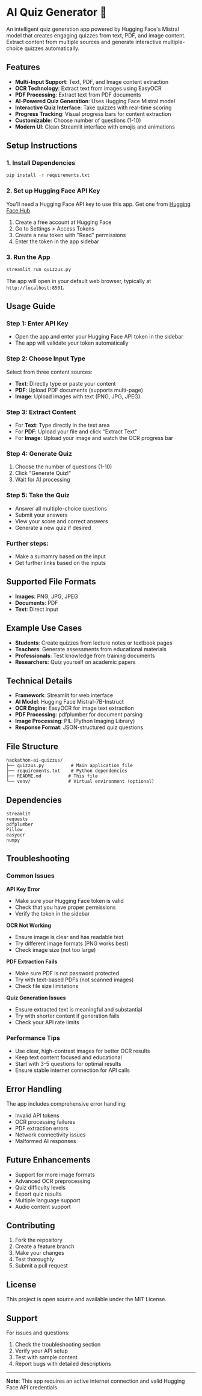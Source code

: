 # AI Quiz Generator 🧠

An intelligent quiz generation app powered by Hugging Face's Mistral model that creates engaging quizzes from text, PDF, and image content. Extract content from multiple sources and generate interactive multiple-choice quizzes automatically.

## Features

- **Multi-Input Support**: Text, PDF, and Image content extraction
- **OCR Technology**: Extract text from images using EasyOCR
- **PDF Processing**: Extract text from PDF documents
- **AI-Powered Quiz Generation**: Uses Hugging Face Mistral model
- **Interactive Quiz Interface**: Take quizzes with real-time scoring
- **Progress Tracking**: Visual progress bars for content extraction
- **Customizable**: Choose number of questions (1-10)
- **Modern UI**: Clean Streamlit interface with emojis and animations

## Setup Instructions

### 1. Install Dependencies

```bash
pip install -r requirements.txt
```

### 2. Set up Hugging Face API Key

You'll need a Hugging Face API key to use this app. Get one from [Hugging Face Hub](https://huggingface.co/settings/tokens).

1. Create a free account at Hugging Face
2. Go to Settings > Access Tokens
3. Create a new token with "Read" permissions
4. Enter the token in the app sidebar

### 3. Run the App

```bash
streamlit run quizzus.py
```

The app will open in your default web browser, typically at `http://localhost:8501`.

## Usage Guide

### Step 1: Enter API Key
- Open the app and enter your Hugging Face API token in the sidebar
- The app will validate your token automatically

### Step 2: Choose Input Type
Select from three content sources:
- **Text**: Directly type or paste your content
- **PDF**: Upload PDF documents (supports multi-page)
- **Image**: Upload images with text (PNG, JPG, JPEG)

### Step 3: Extract Content
- For **Text**: Type directly in the text area
- For **PDF**: Upload your file and click "Extract Text"
- For **Image**: Upload your image and watch the OCR progress bar

### Step 4: Generate Quiz
1. Choose the number of questions (1-10)
2. Click "Generate Quiz!"
3. Wait for AI processing

### Step 5: Take the Quiz
- Answer all multiple-choice questions
- Submit your answers
- View your score and correct answers
- Generate a new quiz if desired

### Further steps:
 - Make a sumamry based on the input
 - Get further links based on the inputs

## Supported File Formats

- **Images**: PNG, JPG, JPEG
- **Documents**: PDF
- **Text**: Direct input

## Example Use Cases

- **Students**: Create quizzes from lecture notes or textbook pages
- **Teachers**: Generate assessments from educational materials
- **Professionals**: Test knowledge from training documents
- **Researchers**: Quiz yourself on academic papers

## Technical Details

- **Framework**: Streamlit for web interface
- **AI Model**: Hugging Face Mistral-7B-Instruct
- **OCR Engine**: EasyOCR for image text extraction
- **PDF Processing**: pdfplumber for document parsing
- **Image Processing**: PIL (Python Imaging Library)
- **Response Format**: JSON-structured quiz questions

## File Structure

```
hackathon-ai-quizzus/
├── quizzus.py          # Main application file
├── requirements.txt    # Python dependencies
├── README.md          # This file
└── venv/              # Virtual environment (optional)
```

## Dependencies

```
streamlit
requests
pdfplumber
Pillow
easyocr
numpy
```

## Troubleshooting

### Common Issues

**API Key Error**
- Make sure your Hugging Face token is valid
- Check that you have proper permissions
- Verify the token in the sidebar

**OCR Not Working**
- Ensure image is clear and has readable text
- Try different image formats (PNG works best)
- Check image size (not too large)

**PDF Extraction Fails**
- Make sure PDF is not password protected
- Try with text-based PDFs (not scanned images)
- Check file size limitations

**Quiz Generation Issues**
- Ensure extracted text is meaningful and substantial
- Try with shorter content if generation fails
- Check your API rate limits

### Performance Tips

- Use clear, high-contrast images for better OCR results
- Keep text content focused and educational
- Start with 3-5 questions for optimal results
- Ensure stable internet connection for API calls

## Error Handling

The app includes comprehensive error handling:
- Invalid API tokens
- OCR processing failures
- PDF extraction errors
- Network connectivity issues
- Malformed AI responses

## Future Enhancements

- Support for more image formats
- Advanced OCR preprocessing
- Quiz difficulty levels
- Export quiz results
- Multiple language support
- Audio content support

## Contributing

1. Fork the repository
2. Create a feature branch
3. Make your changes
4. Test thoroughly
5. Submit a pull request

## License

This project is open source and available under the MIT License.

## Support

For issues and questions:
1. Check the troubleshooting section
2. Verify your API setup
3. Test with sample content
4. Report bugs with detailed descriptions

---

**Note**: This app requires an active internet connection and valid Hugging Face API credentials